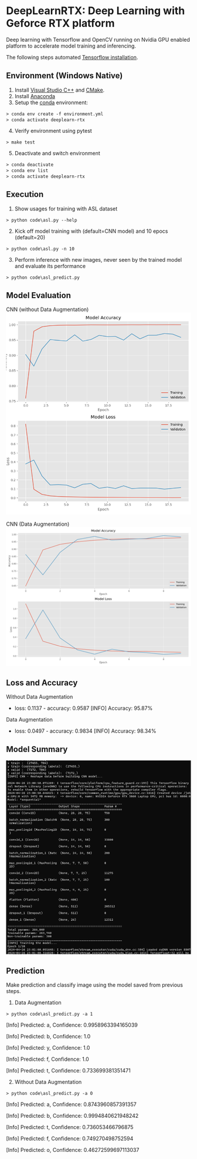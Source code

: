 # DeepLearnRTX: Deep Learning with Geforce RTX platform

Deep learning with Tensorflow and OpenCV running on Nvidia GPU enabled platform to accelerate model training and inferencing. 

The following steps automated [Tensorflow installation](https://www.tensorflow.org/install/pip#windows-native_1).

## Environment (Windows Native)
1. Install [Visual Studio C++]( 
https://visualstudio.microsoft.com/vs/olderdownloads/) and [CMake](https://microsoft.github.io/AirSim/build_windows).
2. Install [Anaconda](https://www.anaconda.com/products/individual)
3. Setup the [conda](https://www.anaconda.com/) environment:
```
> conda env create -f environment.yml
> conda activate deeplearn-rtx
```
4. Verify environment using pytest
```
> make test
```
5. Deactivate and switch environment
```
> conda deactivate
> conda env list
> conda activate deeplearn-rtx
```
## Execution

1. Show usages for training with ASL dataset
```
> python code\asl.py --help
```
2. Kick off model training with (default=CNN model) and 10 epocs (default=20)
```
> python code\asl.py -n 10
```
3. Perform inference with new images, never seen by the trained model and evaluate its performance
```
> python code\asl_predict.py
```

## Model Evaluation

CNN (without Data Augmentation)
![screenhsot](results/Using_CNN_ASL.png)

CNN (Data Augmentation)
![screenhsot](results/Using_Data_Augmentation.png)


Loss and Accuracy
-----------------
Without Data Augmentation
 - loss: 0.1137 - accuracy: 0.9587
[INFO] Accuracy: 95.87%

Data Augmentation
- loss: 0.0497 - accuracy: 0.9834
[INFO] Accuracy: 98.34%


Model Summary
-------------
![screenhsot](results/Model_Summary.png)

## Prediction

Make prediction and classify image using the model saved from previous steps. 

1. Data Augmentation
```
> python code\asl_predict.py -a 1
```

[Info] Predicted: a, Confidence: 0.9958963394165039

[Info] Predicted: b, Confidence: 1.0

[Info] Predicted: y, Confidence: 1.0

[Info] Predicted: f, Confidence: 1.0

[Info] Predicted: t, Confidence: 0.733699381351471

2. Without Data Augmentation
```
> python code\asl_predict.py -a 0
```

[Info] Predicted: a, Confidence: 0.8743960857391357

[Info] Predicted: b, Confidence: 0.9994840621948242

[Info] Predicted: t, Confidence: 0.736053466796875

[Info] Predicted: f, Confidence: 0.749270498752594

[Info] Predicted: o, Confidence: 0.46272599697113037